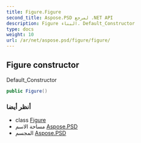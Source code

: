 ```yaml
---
title: Figure.Figure
second_title: Aspose.PSD لمرجع .NET API
description: Figure البناء. Default_Constructor
type: docs
weight: 10
url: /ar/net/aspose.psd/figure/figure/
---
```

## Figure constructor

Default_Constructor

```csharp
public Figure()
```

### أنظر أيضا

* class [Figure](../)
* مساحة الاسم [Aspose.PSD](../../figure/)
* المجسم [Aspose.PSD](../../../)


